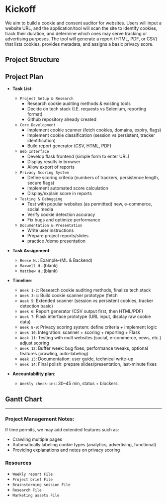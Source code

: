 # Kickoff

We aim to build a cookie and consent auditor for websites. Users will input a website URL, and the application/tool will scan the site to identify cookies, track their duration, and determine which ones may serve tracking or advertising purposes. The tool will generate a report (HTML, PDF, or CSV) that lists cookies, provides metadata, and assigns a basic privacy score.

## Project Structure


## Project Plan

- **Task List**:
  - `Project Setup & Research`
    - Research cookie auditing methods & existing tools
    - Decide on tech stack (I.E. requests vs Selenium, reporting format)
    - Github repository already created
  - `Core Development`
    - Implement cookie scanner (fetch cookies, domains, expiry, flags)
    - Implement cookie classification (session vs persistent, tracker identification)
    - Build report generator (CSV, HTML, PDF)
  - `Web Interface`
    - Develop flask frontend (simple form to enter URL)
    - Display results in browser
    - Allow export of reports
  - `Privacy Scoring System`
    - Define scoring criteria (numbers of trackers, persistence length, secure flags)
    - Implement automated score calculation
    - Display/explain score in reports
  - `Testing & Debugging`
    - Test with popular websites (as permitted) new, e-commerce, social media
    - Verify cookie detection accuracy
    - Fix bugs and optimize performance
  - `Documentation & Presentation`
    -  Write user instructions
    -  Prepare project reports/slides
    -  practice /demo presentation
  
- **Task Assignment**:
  - `Reese N.`: Example-(ML & Backend)
  - `Maxwell H.`:(blank)
  - `Matthew H.`:(blank)

- **Timeline**:
    - `Week 1-2`:
      Research cookie auditing methods, finalize tech stack
    - `Week 3-4`:
      Build cookie scanner prototype (fetch
    - `Week 5`:
      Extended scanner (session vs persistent cookies, tracker detection basic)
    - `Week 6`:
      Report generator (CSV output first, then HTML/PDF)
    - `Week 7`:
      Flask interface prototype (URL input, display raw cookie data)
    - `Week 8-9`:
      Privacy scoring system: define criteria + implement logic
    - `Week 10`:
      Integration: scanner + scoring + reporting + Flask
    - `Week 11`:
      Testing with mult websites (social, e-commerce, news, etc.) adjust scoring
    - `Week 12`:
      Buffer week: bug fixes, performance tweaks, optional features (crawling, auto-labeling)
    - `Week 13`:
      Documentation: user guide, technical write-up
    - `Week 14`:
      Final polish: prepare slides/presentation, last-minute fixes

- **Accountability plan**:
  - `Weekly check-ins`: 30–45 min, status + blockers.

## Gantt Chart

**************

### Project Management Notes:

If time permits, we may add extended features such as:
  - Crawling multiple pages
  - Automatically labeling cookie types (analytics, advertising, functional)
  - Providing explanations and notes on privacy scoring

### Resources

- `Weekly report File`
- `Project brief File`
- `Brainstorming session File`
- `Research File`
- `Marketing assets File`
